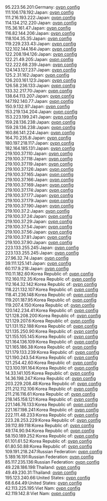 95.223.56.201:Germany: [ovpn config](vpn/95_223_56_201.ovpn)  
111.106.178.192:Japan: [ovpn config](vpn/111_106_178_192.ovpn)  
111.216.193.222:Japan: [ovpn config](vpn/111_216_193_222.ovpn)  
114.134.212.220:Japan: [ovpn config](vpn/114_134_212_220.ovpn)  
115.36.161.47:Japan: [ovpn config](vpn/115_36_161_47.ovpn)  
116.82.144.206:Japan: [ovpn config](vpn/116_82_144_206.ovpn)  
118.104.35.35:Japan: [ovpn config](vpn/118_104_35_35.ovpn)  
119.229.233.43:Japan: [ovpn config](vpn/119_229_233_43.ovpn)  
122.102.144.164:Japan: [ovpn config](vpn/122_102_144_164.ovpn)  
122.208.194.126:Japan: [ovpn config](vpn/122_208_194_126.ovpn)  
122.21.49.205:Japan: [ovpn config](vpn/122_21_49_205.ovpn)  
122.222.68.239:Japan: [ovpn config](vpn/122_222_68_239.ovpn)  
124.143.127.237:Japan: [ovpn config](vpn/124_143_127_237.ovpn)  
125.2.31.162:Japan: [ovpn config](vpn/125_2_31_162.ovpn)  
126.203.161.123:Japan: [ovpn config](vpn/126_203_161_123.ovpn)  
126.58.236.133:Japan: [ovpn config](vpn/126_58_236_133.ovpn)  
133.32.217.70:Japan: [ovpn config](vpn/133_32_217_70.ovpn)  
138.64.113.207:Japan: [ovpn config](vpn/138_64_113_207.ovpn)  
147.192.140.77:Japan: [ovpn config](vpn/147_192_140_77.ovpn)  
150.9.132.97:Japan: [ovpn config](vpn/150_9_132_97.ovpn)  
153.219.134.204:Japan: [ovpn config](vpn/153_219_134_204.ovpn)  
153.223.199.241:Japan: [ovpn config](vpn/153_223_199_241.ovpn)  
159.28.136.238:Japan: [ovpn config](vpn/159_28_136_238.ovpn)  
159.28.136.238:Japan: [ovpn config](vpn/159_28_136_238.ovpn)  
160.86.141.224:Japan: [ovpn config](vpn/160_86_141_224.ovpn)  
164.70.235.8:Japan: [ovpn config](vpn/164_70_235_8.ovpn)  
180.197.218.117:Japan: [ovpn config](vpn/180_197_218_117.ovpn)  
182.164.185.131:Japan: [ovpn config](vpn/182_164_185_131.ovpn)  
219.100.37.110:Japan: [ovpn config](vpn/219_100_37_110.ovpn)  
219.100.37.118:Japan: [ovpn config](vpn/219_100_37_118.ovpn)  
219.100.37.119:Japan: [ovpn config](vpn/219_100_37_119.ovpn)  
219.100.37.126:Japan: [ovpn config](vpn/219_100_37_126.ovpn)  
219.100.37.165:Japan: [ovpn config](vpn/219_100_37_165.ovpn)  
219.100.37.166:Japan: [ovpn config](vpn/219_100_37_166.ovpn)  
219.100.37.169:Japan: [ovpn config](vpn/219_100_37_169.ovpn)  
219.100.37.174:Japan: [ovpn config](vpn/219_100_37_174.ovpn)  
219.100.37.177:Japan: [ovpn config](vpn/219_100_37_177.ovpn)  
219.100.37.179:Japan: [ovpn config](vpn/219_100_37_179.ovpn)  
219.100.37.190:Japan: [ovpn config](vpn/219_100_37_190.ovpn)  
219.100.37.2:Japan: [ovpn config](vpn/219_100_37_2.ovpn)  
219.100.37.24:Japan: [ovpn config](vpn/219_100_37_24.ovpn)  
219.100.37.29:Japan: [ovpn config](vpn/219_100_37_29.ovpn)  
219.100.37.54:Japan: [ovpn config](vpn/219_100_37_54.ovpn)  
219.100.37.56:Japan: [ovpn config](vpn/219_100_37_56.ovpn)  
219.100.37.81:Japan: [ovpn config](vpn/219_100_37_81.ovpn)  
219.100.37.90:Japan: [ovpn config](vpn/219_100_37_90.ovpn)  
223.133.255.245:Japan: [ovpn config](vpn/223_133_255_245.ovpn)  
223.133.255.245:Japan: [ovpn config](vpn/223_133_255_245.ovpn)  
27.96.32.74:Japan: [ovpn config](vpn/27_96_32_74.ovpn)  
39.111.125.141:Japan: [ovpn config](vpn/39_111_125_141.ovpn)  
60.117.9.218:Japan: [ovpn config](vpn/60_117_9_218.ovpn)  
110.11.182.60:Korea Republic of: [ovpn config](vpn/110_11_182_60.ovpn)  
112.160.112.35:Korea Republic of: [ovpn config](vpn/112_160_112_35.ovpn)  
112.164.32.142:Korea Republic of: [ovpn config](vpn/112_164_32_142.ovpn)  
118.221.132.107:Korea Republic of: [ovpn config](vpn/118_221_132_107.ovpn)  
118.41.236.148:Korea Republic of: [ovpn config](vpn/118_41_236_148.ovpn)  
119.201.187.95:Korea Republic of: [ovpn config](vpn/119_201_187_95.ovpn)  
119.207.4.150:Korea Republic of: [ovpn config](vpn/119_207_4_150.ovpn)  
120.142.234.41:Korea Republic of: [ovpn config](vpn/120_142_234_41.ovpn)  
121.128.208.200:Korea Republic of: [ovpn config](vpn/121_128_208_200.ovpn)  
121.129.207.6:Korea Republic of: [ovpn config](vpn/121_129_207_6.ovpn)  
121.131.152.188:Korea Republic of: [ovpn config](vpn/121_131_152_188.ovpn)  
121.135.250.90:Korea Republic of: [ovpn config](vpn/121_135_250_90.ovpn)  
121.155.105.145:Korea Republic of: [ovpn config](vpn/121_155_105_145.ovpn)  
121.164.136.109:Korea Republic of: [ovpn config](vpn/121_164_136_109.ovpn)  
121.165.186.38:Korea Republic of: [ovpn config](vpn/121_165_186_38.ovpn)  
121.179.133.239:Korea Republic of: [ovpn config](vpn/121_179_133_239.ovpn)  
121.190.243.54:Korea Republic of: [ovpn config](vpn/121_190_243_54.ovpn)  
121.254.42.60:Korea Republic of: [ovpn config](vpn/121_254_42_60.ovpn)  
123.100.191.164:Korea Republic of: [ovpn config](vpn/123_100_191_164.ovpn)  
14.33.141.105:Korea Republic of: [ovpn config](vpn/14_33_141_105.ovpn)  
14.36.198.247:Korea Republic of: [ovpn config](vpn/14_36_198_247.ovpn)  
203.229.208.48:Korea Republic of: [ovpn config](vpn/203_229_208_48.ovpn)  
211.212.112.106:Korea Republic of: [ovpn config](vpn/211_212_112_106.ovpn)  
211.216.116.61:Korea Republic of: [ovpn config](vpn/211_216_116_61.ovpn)  
218.145.158.121:Korea Republic of: [ovpn config](vpn/218_145_158_121.ovpn)  
221.146.76.133:Korea Republic of: [ovpn config](vpn/221_146_76_133.ovpn)  
221.167.198.241:Korea Republic of: [ovpn config](vpn/221_167_198_241.ovpn)  
222.111.48.233:Korea Republic of: [ovpn config](vpn/222_111_48_233.ovpn)  
223.28.253.229:Korea Republic of: [ovpn config](vpn/223_28_253_229.ovpn)  
39.112.89.118:Korea Republic of: [ovpn config](vpn/39_112_89_118.ovpn)  
49.174.90.94:Korea Republic of: [ovpn config](vpn/49_174_90_94.ovpn)  
58.150.189.252:Korea Republic of: [ovpn config](vpn/58_150_189_252.ovpn)  
61.101.61.52:Korea Republic of: [ovpn config](vpn/61_101_61_52.ovpn)  
61.80.50.88:Korea Republic of: [ovpn config](vpn/61_80_50_88.ovpn)  
109.191.218.247:Russian Federation: [ovpn config](vpn/109_191_218_247.ovpn)  
5.189.16.191:Russian Federation: [ovpn config](vpn/5_189_16_191.ovpn)  
85.117.235.136:Russian Federation: [ovpn config](vpn/85_117_235_136.ovpn)  
49.228.186.198:Thailand: [ovpn config](vpn/49_228_186_198.ovpn)  
49.49.230.31:Thailand: [ovpn config](vpn/49_49_230_31.ovpn)  
195.123.240.66:United States: [ovpn config](vpn/195_123_240_66.ovpn)  
68.6.64.49:United States: [ovpn config](vpn/68_6_64_49.ovpn)  
42.113.225.195:Viet Nam: [ovpn config](vpn/42_113_225_195.ovpn)  
42.119.142.8:Viet Nam: [ovpn config](vpn/42_119_142_8.ovpn)  
